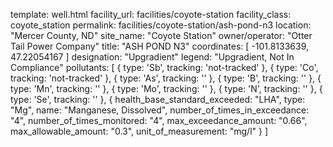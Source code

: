 template: well.html
facility_url: facilities/coyote-station
facility_class: coyote_station
permalink: facilities/coyote-station/ash-pond-n3
location: "Mercer County, ND"
site_name: "Coyote Station"
owner/operator: "Otter Tail Power Company"
title: "ASH POND N3"
coordinates: [
  -101.8133639,
  47.22054167
]
designation: "Upgradient"
legend: "Upgradient, Not In Compliance"
pollutants: [
  {
    type: 'Sb',
    tracking: 'not-tracked'
  },
  {
    type: 'Co',
    tracking: 'not-tracked'
  },
  {
    type: 'As',
    tracking: ''
  },
  {
    type: 'B',
    tracking: ''
  },
  {
    type: 'Mn',
    tracking: ''
  },
  {
    type: 'Mo',
    tracking: ''
  },
  {
    type: 'N',
    tracking: ''
  },
  {
    type: 'Se',
    tracking: ''
  },
  {
  health_base_standard_exceeded: "LHA",
  type: "Mg",
  name: "Manganese, Dissolved",
  number_of_times_in_exceedance: "4",
  number_of_times_monitored: "4",
  max_exceedance_amount: "0.66",
  max_allowable_amount: "0.3",
  unit_of_measurement: "mg/l"
  }
]
